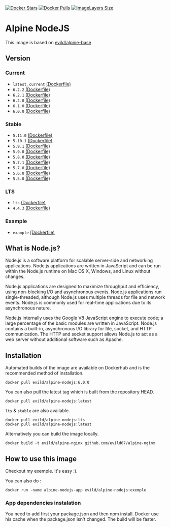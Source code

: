 [![Docker Stars](https://img.shields.io/docker/stars/evild/alpine-nodejs.svg?style=flat-square)](https://hub.docker.com/r/evild/alpine-nodejs/)
[![Docker Pulls](https://img.shields.io/docker/pulls/evild/alpine-nodejs.svg?style=flat-square)](https://hub.docker.com/r/evild/alpine-nodejs/)
[![ImageLayers Size](https://img.shields.io/imagelayers/image-size/evild/alpine-nodejs/latest.svg?style=flat-square)](https://hub.docker.com/r/evild/alpine-nodejs/)

# Alpine NodeJS

This image is based on [evild/alpine-base](https://hub.docker.com/r/evild/alpine-base/)

## Version

### Current

- `latest`, `current` [(Dockerfile)](https://github.com/Evild67/docker-alpine-nodejs/blob/master/current/Dockerfile)
- `6.2.2` [(Dockerfile)](https://github.com/Evild67/docker-alpine-nodejs/blob/1d7aee99a4216b8139fee685f474aa23f015a43e/current/Dockerfile)
- `6.2.1` [(Dockerfile)](https://github.com/Evild67/docker-alpine-nodejs/blob/27faa5f1a4b1eb49d2aca0f922b8fb0079d65bd7/current/Dockerfile)
- `6.2.0` [(Dockerfile)](https://github.com/Evild67/docker-alpine-nodejs/blob/43728f9e4bb3bccbd4c57b0f572b34bdd27bad02/current/Dockerfile)
- `6.1.0` [(Dockerfile)](https://github.com/Evild67/docker-alpine-nodejs/blob/f9fb9b48727655a9edad9262c72549049dd4190b/current/Dockerfile)
- `6.0.0` [(Dockerfile)](https://github.com/Evild67/docker-alpine-nodejs/blob/f2b99b4cf1d99a48b44fdd2011e26c9e352d6456/current/Dockerfile)

### Stable

- `5.11.0` [(Dockerfile)](https://github.com/Evild67/docker-alpine-nodejs/blob/2083fc887f7755af8929316866253ec22093f73a/stable/Dockerfile)
- `5.10.1` [(Dockerfile)](https://github.com/Evild67/docker-alpine-nodejs/blob/44c593760d2605ff5e08c9fe163983da44acee04/Dockerfile)
- `5.9.1` [(Dockerfile)](https://github.com/Evild67/docker-alpine-nodejs/blob/8b4e594ba10e2cf87e3d2087199e39c5fccc74e3/Dockerfile)
- `5.9.0` [(Dockerfile)](https://github.com/Evild67/docker-alpine-nodejs/blob/fb829f7061bdb86d854aff13bc6991331bf94dec/Dockerfile)
- `5.8.0` [(Dockerfile)](https://github.com/Evild67/docker-alpine-nodejs/blob/5172a8c1573de21fcb07bbf7afdad0cb8c8d695a/Dockerfile)
- `5.7.1` [(Dockerfile)](https://github.com/Evild67/docker-alpine-nodejs/blob/c49fa818418aa201c1cc60a5b48d7c117a42503a/Dockerfile)
- `5.7.0` [(Dockerfile)](https://github.com/Evild67/docker-alpine-nodejs/blob/67ec1640485be383311efb2ecd309124c4669a31/Dockerfile)
- `5.6.0` [(Dockerfile)](https://github.com/Evild67/docker-alpine-nodejs/blob/5896ec1da4bb86c5f492242cbdfa7b12af89ab4a/Dockerfile)
- `5.5.0` [(Dockerfile)](https://github.com/Evild67/docker-alpine-nodejs/blob/522ec455133f03a6a85c742bfee3755f45053392/Dockerfile)

### LTS
- `lts` [(Dockerfile)](https://github.com/Evild67/docker-alpine-nodejs/blob/master/lts/Dockerfile)
- `4.4.3` [(Dockerfile)](https://github.com/Evild67/docker-alpine-nodejs/blob/master/lts/Dockerfile)

### Example
- `example` [(Dockerfile)](https://github.com/Evild67/docker-alpine-nodejs/blob/master/example/Dockerfile)


## What is Node.js?
Node.js is a software platform for scalable server-side and networking applications. Node.js applications are written in JavaScript and can be run within the Node.js runtime on Mac OS X, Windows, and Linux without changes.

Node.js applications are designed to maximize throughput and efficiency, using non-blocking I/O and asynchronous events. Node.js applications run single-threaded, although Node.js uses multiple threads for file and network events. Node.js is commonly used for real-time applications due to its asynchronous nature.

Node.js internally uses the Google V8 JavaScript engine to execute code; a large percentage of the basic modules are written in JavaScript. Node.js contains a built-in, asynchronous I/O library for file, socket, and HTTP communication. The HTTP and socket support allows Node.js to act as a web server without additional software such as Apache.

## Installation
Automated builds of the image are available on Dockerhub and is the recommended method of installation.
```
docker pull evild/alpine-nodejs:6.0.0
```
You can also pull the latest tag which is built from the repository HEAD.
```
docker pull evild/alpine-nodejs:latest
```

`lts` & `stable` are also available.
```
docker pull evild/alpine-nodejs:lts
docker pull evild/alpine-nodejs:latest
```

Alternatively you can build the image locally.
```
docker build -t evild/alpine-nginx github.com/evild67/alpine-nginx
```

## How to use this image

Checkout my exemple. It's easy :).

You can also do :

```
docker run -name alpine-nodejs-app evild/alpine-nodejs:exemple
```

### App dependencies instalation
You need to add first your package.json and then npm install. Docker use his cache when the package.json isn't changed. The build will be faster.
